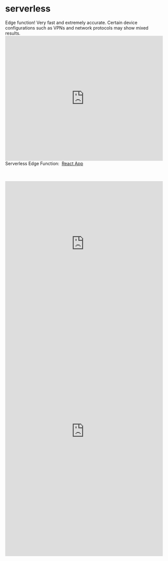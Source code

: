 # <h1>serverless</h1>
Edge function! Very fast and extremely accurate. Certain device configurations such as VPNs and network protocols may show mixed results. <iframe src="https://ipv4.jessejesse.com" style="border:0px #ffffff none;" name="myiFrame" scrolling="no" frameborder="1" marginheight="0px" marginwidth="0px" height="400px" width="100%" allowfullscreen></iframe><br>
Serverless Edge Function:&nbsp;&nbsp;<a href="https://ip.jessejesse.com/">React App</a></h3><br><br><br>
<iframe src="https://snake.jessejesse.com" style="border:0px #ffffff none;" name="myiFrame" scrolling="no" frameborder="1" marginheight="0px" marginwidth="0px" height="400px" width="100%" allowfullscreen></iframe>

<iframe src="https://wan.jessejesse.com" style="border:0px #ffffff none;" name="myiFrame" scrolling="yes" frameborder="1" marginheight="0px" marginwidth="0px" height="800px" width="100%" allowfullscreen></iframe><br>

  </div>